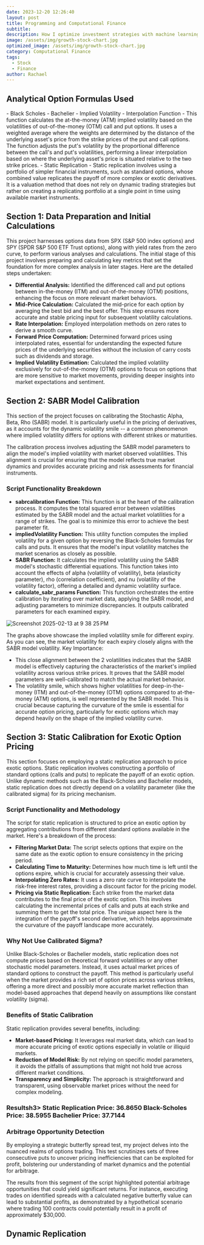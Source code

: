 ```yaml
---
date: 2023-12-20 12:26:40
layout: post
title: Programming and Computational Finance 
subtitle: 
description: How I optimize investment strategies with machine learning
image: /assets/img/growth-stock-chart.jpg
optimized_image: /assets/img/growth-stock-chart.jpg
category: Computational Finance
tags:
  - Stock
  - Finance
author: Rachael
---
```

<h2 class="toc_title">Analytical Option Formulas Used</h2>
- Black Scholes
- Bachelier
- Implied Volatility
- Interpolation Function  
  - This function calculates the at-the-money (ATM) implied volatility based on the volatilities of out-of-the-money (OTM) call and put options. It uses a weighted average where the weights are determined by the distance of the underlying asset's price from the strike prices of the put and call options. The function adjusts the put's volatility by the proportional difference between the call's and put's volatilities, performing a linear interpolation based on where the underlying asset's price is situated relative to the two strike prices. 
- Static Replication
  - Static replication involves using a portfolio of simpler financial instruments, such as standard options, whose combined value replicates the payoff of more complex or exotic derivatives. It is a valuation method that does not rely on dynamic trading strategies but rather on creating a replicating portfolio at a single point in time using available market instruments.

 


<h2 class="toc_title">Section 1: Data Preparation and Initial Calculations</h2>
<p>This project harnesses options data from SPX (S&P 500 index options) and SPY (SPDR S&P 500 ETF Trust options), along with yield rates from the zero curve, to perform various analyses and calculations. The initial stage of this project involves preparing and calculating key metrics that set the foundation for more complex analysis in later stages. Here are the detailed steps undertaken:</p>

<ul>
    <li><strong>Differential Analysis:</strong> Identified the differenced call and put options between in-the-money (ITM) and out-of-the-money (OTM) positions, enhancing the focus on more relevant market behaviors.</li>
    <li><strong>Mid-Price Calculation:</strong> Calculated the mid-price for each option by averaging the best bid and the best offer. This step ensures more accurate and stable pricing input for subsequent volatility calculations.</li>
    <li><strong>Rate Interpolation:</strong> Employed interpolation methods on zero rates to derive a smooth curve.</li>
    <li><strong>Forward Price Computation:</strong> Determined forward prices using interpolated rates, essential for understanding the expected future prices of the underlying securities without the inclusion of carry costs such as dividends and storage.</li>
    <li><strong>Implied Volatility Estimation:</strong> Calculated the implied volatility exclusively for out-of-the-money (OTM) options to focus on options that are more sensitive to market movements, providing deeper insights into market expectations and sentiment.</li>
</ul>


<h2 class="toc_title">Section 2: SABR Model Calibration</h2>
This section of the project focuses on calibrating the Stochastic Alpha, Beta, Rho (SABR) model. It is particularly useful in the pricing of derivatives, as it accounts for the dynamic volatility smile -- a common phenomenon where implied volatility differs for options with different strikes or maturities. 

<p>The calibration process involves adjusting the SABR model parameters to align the model's implied volatility with market observed volatilities. This alignment is crucial for ensuring that the model reflects true market dynamics and provides accurate pricing and risk assessments for financial instruments.</p>

<h3>Script Functionality Breakdown</h3>
<ul>
    <li><strong>sabrcalibration Function:</strong> This function is at the heart of the calibration process. It computes the total squared error between volatilities estimated by the SABR model and the actual market volatilities for a range of strikes. The goal is to minimize this error to achieve the best parameter fit.</li>
    <li><strong>impliedVolatility Function:</strong> This utility function computes the implied volatility for a given option by reversing the Black-Scholes formulas for calls and puts. It ensures that the model's input volatility matches the market scenarios as closely as possible.</li>
    <li><strong>SABR Function:</strong> It calculates the implied volatility using the SABR model's stochastic differential equations. This function takes into account the effects of alpha (volatility of volatility), beta (elasticity parameter), rho (correlation coefficient), and nu (volatility of the volatility factor), offering a detailed and dynamic volatility surface.</li>
    <li><strong>calculate_sabr_params Function:</strong> This function orchestrates the entire calibration by iterating over market data, applying the SABR model, and adjusting parameters to minimize discrepancies. It outputs calibrated parameters for each examined expiry.</li>
</ul>

![Screenshot 2025-02-13 at 9 38 25 PM](https://github.com/user-attachments/assets/26bc7c3c-a052-465a-8ca9-cc995abde8de)

The graphs above showcase the implied volatility smile for different expiry. As you can see, the market volatility for each expiry closely aligns with the SABR model volatility. 
Key Importance:
- This close alignment between the 2 volatilities indicates that the SABR model is effectively capturing the characteristics of the market's implied volatility across various strike prices. It proves that the SABR model parameters are well-calibrated to match the actual market behavior.
- The volatility smile, which shows higher volatilities for deep-in-the-money (ITM) and out-of-the-money (OTM) options compared to at-the-money (ATM) options, is well represented by the SABR model. This is crucial because capturing the curvature of the smile is essential for accurate option pricing, particularly for exotic options which may depend heavily on the shape of the implied volatility curve. 


<h2 class="toc_title">Section 3: Static Calibration for Exotic Option Pricing</h2>
This section focuses on employing a static replication approach to price exotic options. Static replication involves constructing a portfolio of standard options (calls and puts) to replicate the payoff of an exotic option. Unlike dynamic methods such as the Black-Scholes and Bachelier models, static replication does not directly depend on a volatility parameter (like the calibrated sigma) for its pricing mechanism.

<h3>Script Functionality and Methodology</h3>
<p>The script for static replication is structured to price an exotic option by aggregating contributions from different standard options available in the market. Here's a breakdown of the process:</p>
<ul>
    <li><strong>Filtering Market Data:</strong> The script selects options that expire on the same date as the exotic option to ensure consistency in the pricing period.</li>
    <li><strong>Calculating Time to Maturity:</strong> Determines how much time is left until the options expire, which is crucial for accurately assessing their value.</li>
    <li><strong>Interpolating Zero Rates:</strong> It uses a zero rate curve to interpolate the risk-free interest rates, providing a discount factor for the pricing model.</li>
    <li><strong>Pricing via Static Replication:</strong> Each strike from the market data contributes to the final price of the exotic option. This involves calculating the incremental prices of calls and puts at each strike and summing them to get the total price. The unique aspect here is the integration of the payoff's second derivative, which helps approximate the curvature of the payoff landscape more accurately.</li>
</ul>

<h3>Why Not Use Calibrated Sigma?</h3>
<p>Unlike Black-Scholes or Bachelier models, static replication does not compute prices based on theoretical forward volatilities or any other stochastic model parameters. Instead, it uses actual market prices of standard options to construct the payoff. This method is particularly useful when the market provides a rich set of option prices across various strikes, offering a more direct and possibly more accurate market reflection than model-based approaches that depend heavily on assumptions like constant volatility (sigma).</p>

<h3>Benefits of Static Calibration</h3>
<p>Static replication provides several benefits, including:</p>
<ul>
    <li><strong>Market-based Pricing:</strong> It leverages real market data, which can lead to more accurate pricing of exotic options especially in volatile or illiquid markets.</li>
    <li><strong>Reduction of Model Risk:</strong> By not relying on specific model parameters, it avoids the pitfalls of assumptions that might not hold true across different market conditions.</li>
    <li><strong>Transparency and Simplicity:</strong> The approach is straightforward and transparent, using observable market prices without the need for complex modeling.</li>
</ul> 

<h3>Resultsh3>
Static Replication Price: 36.8650
Black-Scholes Price: 38.5955
Bachelier Price: 37.7144


<h3>Arbitrage Opportunity Detection</h3>
<p> By employing a strategic butterfly spread test, my project delves into the nuanced realms of options trading. This test scrutinizes sets of three consecutive puts to uncover pricing inefficiencies that can be exploited for profit, bolstering our understanding of market dynamics and the potential for arbitrage.</p>
<p>The results from this segment of the script highlighted potential arbitrage opportunities that could yield significant returns. For instance, executing trades on identified spreads with a calculated negative butterfly value can lead to substantial profits, as demonstrated by a hypothetical scenario where trading 100 contracts could potentially result in a profit of approximately $30,000.</p>

<h2 class="toc_title">Dynamic Replication</h2>



















